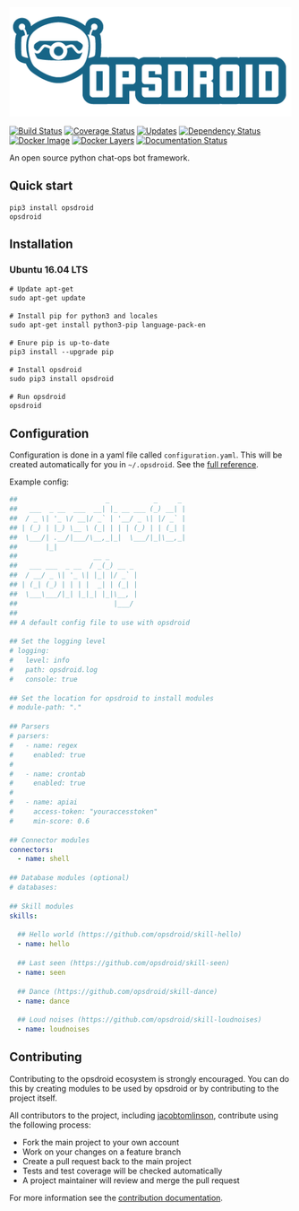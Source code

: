 ![opsdroid](https://github.com/opsdroid/style-guidelines/raw/master/logos/logo-wide-light.png)

[![Build Status](https://travis-ci.org/opsdroid/opsdroid.svg?branch=release)](https://travis-ci.org/opsdroid/opsdroid) [![Coverage Status](https://coveralls.io/repos/github/opsdroid/opsdroid/badge.svg?branch=release)](https://coveralls.io/github/opsdroid/opsdroid?branch=release) [![Updates](https://pyup.io/repos/github/opsdroid/opsdroid/shield.svg)](https://pyup.io/repos/github/opsdroid/opsdroid/) [![Dependency Status](https://dependencyci.com/github/opsdroid/opsdroid/badge)](https://dependencyci.com/github/opsdroid/opsdroid)
[![Docker Image](https://img.shields.io/badge/docker-ready-blue.svg)](https://hub.docker.com/r/opsdroid/opsdroid/) [![Docker Layers](https://images.microbadger.com/badges/image/opsdroid/opsdroid.svg)](https://microbadger.com/#/images/opsdroid/opsdroid) [![Documentation Status](https://img.shields.io/badge/docs-latest-red.svg?style=flat)](http://opsdroid.readthedocs.io/en/latest/?badge=latest)


An open source python chat-ops bot framework.

## Quick start

```
pip3 install opsdroid
opsdroid
```

## Installation

### Ubuntu 16.04 LTS

```shell
# Update apt-get
sudo apt-get update

# Install pip for python3 and locales
sudo apt-get install python3-pip language-pack-en

# Enure pip is up-to-date
pip3 install --upgrade pip

# Install opsdroid
sudo pip3 install opsdroid

# Run opsdroid
opsdroid
```

## Configuration

Configuration is done in a yaml file called `configuration.yaml`. This will be created automatically for you in `~/.opsdroid`. See the [full reference](http://opsdroid.readthedocs.io/en/latest/configuration-reference/).

Example config:

```yaml
##                      _           _     _
##   ___  _ __  ___  __| |_ __ ___ (_) __| |
##  / _ \| '_ \/ __|/ _` | '__/ _ \| |/ _` |
## | (_) | |_) \__ \ (_| | | | (_) | | (_| |
##  \___/| .__/|___/\__,_|_|  \___/|_|\__,_|
##       |_|
##                   __ _
##   ___ ___  _ __  / _(_) __ _
##  / __/ _ \| '_ \| |_| |/ _` |
## | (_| (_) | | | |  _| | (_| |
##  \___\___/|_| |_|_| |_|\__, |
##                        |___/
##
## A default config file to use with opsdroid

## Set the logging level
# logging:
#   level: info
#   path: opsdroid.log
#   console: true

## Set the location for opsdroid to install modules
# module-path: "."

## Parsers
# parsers:
#   - name: regex
#     enabled: true
#
#   - name: crontab
#     enabled: true
#
#   - name: apiai
#     access-token: "youraccesstoken"
#     min-score: 0.6

## Connector modules
connectors:
  - name: shell

## Database modules (optional)
# databases:

## Skill modules
skills:

  ## Hello world (https://github.com/opsdroid/skill-hello)
  - name: hello

  ## Last seen (https://github.com/opsdroid/skill-seen)
  - name: seen

  ## Dance (https://github.com/opsdroid/skill-dance)
  - name: dance

  ## Loud noises (https://github.com/opsdroid/skill-loudnoises)
  - name: loudnoises

```

## Contributing

Contributing to the opsdroid ecosystem is strongly encouraged. You can do this by creating modules to be used by opsdroid or by contributing to the project itself.

All contributors to the project, including [jacobtomlinson](https://github.com/jacobtomlinson), contribute using the following process:

 * Fork the main project to your own account
 * Work on your changes on a feature branch
 * Create a pull request back to the main project
 * Tests and test coverage will be checked automatically
 * A project maintainer will review and merge the pull request

For more information see the [contribution documentation](http://opsdroid.readthedocs.io/en/latest/contributing/).
